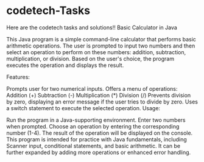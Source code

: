 # codetech-Tasks
Here are the codetech tasks and solutions!!
Basic Calculator in Java

This Java program is a simple command-line calculator that performs basic arithmetic operations. The user is prompted to input two numbers and then select an operation to perform on these numbers: addition, subtraction, multiplication, or division. Based on the user's choice, the program executes the operation and displays the result.

Features:

Prompts user for two numerical inputs.
Offers a menu of operations:
Addition (+)
Subtraction (-)
Multiplication (*)
Division (/)
Prevents division by zero, displaying an error message if the user tries to divide by zero.
Uses a switch statement to execute the selected operation.
Usage:

Run the program in a Java-supporting environment.
Enter two numbers when prompted.
Choose an operation by entering the corresponding number (1-4).
The result of the operation will be displayed on the console.
This program is intended for practice with Java fundamentals, including Scanner input, conditional statements, and basic arithmetic. It can be further expanded by adding more operations or enhanced error handling.
